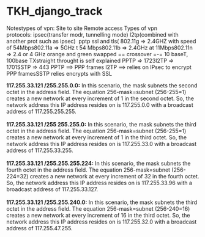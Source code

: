 # TKH_django_track
Notestypes of vpn: Site to site Remote access
Types of vpn protocols: ipsec(transfer modr, tunnelling mode) l2tp(combined with another prot such as ipsec)  pptp ssl and tls(
802.11g => 2.4GHZ with speed of 54Mbps802.11a => 5GHz t 54 Mbps802.11b => 2.4GHz at 11Mbps802.11n => 2.4 or 4 GHz 
orange and green swapped == crossover =-= 10 baseT, 100base TXstraight throught is self explained
PPTP => 1723l2TP => 1701SSTP => 443
PPTP ==> PPP frames l2TP ==> relies on IPsec to encrypt PPP framesSSTP relies encrypts with SSL 
 <div id="contentMain_explanationText" class="explanationText noSelect"><STRONG>117.255.33.121 /255.255.0.0:</STRONG> In this scenario, the mask subnets the second octet in the address field. The equation 256-mask=subnet (256-255=1) creates a new network at every increment of 1 in the second octet. So, the network address this IP address resides on is 117.255.0.0 with a broadcast address of 117.255.255.255.<br /><br /><STRONG>117.255.33.121 /255 255.255.0:</STRONG> In this scenario, the mask subnets the third octet in the address field. The equation 256-mask=subnet (256-255=1) creates a new network at every increment of 1 in the third octet. So, the network address this IP address resides on is 117.255.33.0 with a broadcast address of 117.255.33.255.<br /><br /><STRONG>117.255.33.121 /255.255.255.224:</STRONG> In this scenario, the mask subnets the fourth octet in the address field. The equation 256-mask=subnet (256-224=32) creates a new network at every increment of 32 in the fourth octet. So, the network address this IP address resides on is 117.255.33.96 with a broadcast address of 117.255.33.127.<br /><br /><STRONG>117.255.33.121 /255.255.240.0:</STRONG> In this scenario, the mask subnets the third octet in the address field. The equation 256-mask=subnet (256-240=16) creates a new network at every increment of 16 in the third octet. So, the network address this IP address resides on is 117.255.32.0 with a broadcast address of 117.255.47.255.</div>        </div>
